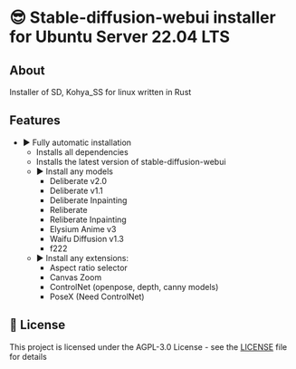 # 😎 Stable-diffusion-webui installer for Ubuntu Server 22.04 LTS

## About

Installer of SD, Kohya_SS for linux written in Rust

## Features

* ▶️ Fully automatic installation
  * Installs all dependencies
  * Installs the latest version of stable-diffusion-webui
  * ▶️ Install any models
    * Deliberate v2.0
    * Deliberate v1.1
    * Deliberate Inpainting
    * Reliberate
    * Reliberate Inpainting
    * Elysium Anime v3
    * Waifu Diffusion v1.3
    * f222
  * ▶️ Install any extensions:
    * Aspect ratio selector
    * Canvas Zoom
    * ControlNet (openpose, depth, canny models)
    * PoseX (Need ControlNet)

## 📝 License

This project is licensed under the AGPL-3.0 License - see the [LICENSE](LICENSE) file for details
